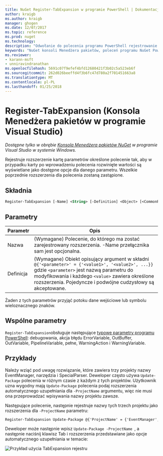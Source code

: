 ```yaml
---
title: NuGet Register-TabExpansion w programie PowerShell | Dokumentacja firmy Microsoft
author: kraigb
ms.author: kraigb
manager: ghogen
ms.date: 12/07/2017
ms.topic: reference
ms.prod: nuget
ms.technology: 
description: "Odwołanie do polecenia programu PowerShell rejestrowanie TabExpansion w konsoli Menedżera pakietów NuGet w programie Visual Studio."
keywords: "NuGet konsoli Menedżera pakietów, poleceń programu NuGet Powershell NuGet w programie PowerShell, TabExpansion rejestru"
ms.reviewer:
- karann-msft
- unniravindranathan
ms.openlocfilehash: 5691c07f9efef4bfd12680421f3b02c5a523eb6f
ms.sourcegitcommit: 262d026beeffd4f3b6fc47d780a2f701451663a8
ms.translationtype: MT
ms.contentlocale: pl-PL
ms.lasthandoff: 01/25/2018
---
```

# <a name="register-tabexpansion-package-manager-console-in-visual-studio"></a>Register-TabExpansion (Konsola Menedżera pakietów w programie Visual Studio)

*Dostępne tylko w obrębie [Konsola Menedżera pakietów NuGet](Package-Manager-Console.md) w programie Visual Studio w systemie Windows.*

Rejestruje rozszerzenie kartę parametrów określone polecenie tak, aby w przypadku karty po wprowadzeniu polecenia rozwinięte wartości są wyświetlane jako dostępne opcje dla danego parametru. Wszelkie poprzednie rozszerzenia dla polecenia zostaną zastąpione.

## <a name="syntax"></a>Składnia

```ps
Register-TabExpansion [-Name] <String> [-Definition] <Object> [<CommonParameters>]
```

## <a name="parameters"></a>Parametry

| Parametr | Opis |
| --- | --- |
| Nazwa | (Wymagane) Polecenie, do którego ma zostać zarejestrowany rozszerzenia. -Name przełącznika sam jest opcjonalna. |
| Definicja | (Wymagane) Obiekt opisujący argument w składni `@{'<parameter>' = {'<value1>', '<value2>', ...}}` gdzie `<parameter>` jest nazwą parametru do modyfikowania i każdego `<value>` zawiera określone rozszerzenia. Pojedyncze i podwójne cudzysłowy są akceptowane. |

Żaden z tych parametrów przyjąć potoku dane wejściowe lub symbolu wieloznacznego znaków.

## <a name="common-parameters"></a>Wspólne parametry

`Register-TabExpansion`obsługuje następujące [typowe parametry programu PowerShell](http://go.microsoft.com/fwlink/?LinkID=113216): debugowania, akcja błędu ErrorVariable, OutBuffer, OutVariable, PipelineVariable, pełne, WarningAction i WarningVariable.

## <a name="examples"></a>Przykłady

Należy wziąć pod uwagę rozwiązanie, które zawiera trzy projekty nazwy EventManager, narzędzia i SpecialParser. Deweloper często używa `Update-Package` polecenia w różnym czasie z każdym z tych projektów. Użytkownik uzna wygodny mają `Update-Package` polecenia podaj rozszerzenia automatycznego uzupełniania dla `-ProjectName` argumentu, więc nie musi ona przeprowadzać wpisywania nazwy projektu zawsze. 

Następujące polecenie, następnie rejestruje nazwy tych trzech projektu jako rozszerzenia dla `-ProjectName` parametru:

```ps
Register-TabExpansion Update-Package @{'ProjectName' = {'EventManager', 'Utilities', 'SpecialParser'}}    
```

Deweloper może następnie wpisz `Update-Package -ProjectName `, a następnie naciśnij klawisz Tab i rozszerzenia przedstawiane jako opcje automatycznego uzupełniania w temacie:

![Przykład użycia TabExpansion rejestru](media/Register-TabExpansion-Example.png)
